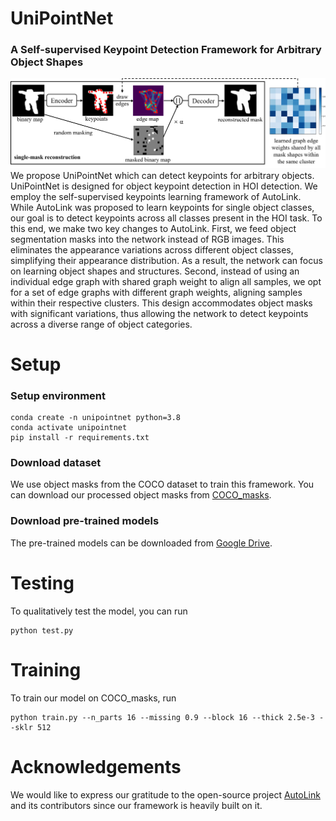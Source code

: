 # UniPointNet
### A Self-supervised Keypoint Detection Framework for Arbitrary Object Shapes

![Image text](https://github.com/zhumanli/UniPointNet/blob/main/imgs/UniPointNet.png)
We propose UniPointNet which can detect keypoints for arbitrary objects. UniPointNet is designed for object keypoint detection in HOI detection. We employ the self-supervised keypoints learning framework of AutoLink. While AutoLink was proposed to learn keypoints for single object classes, our goal is to detect keypoints across all classes present in the HOI task. To this end, we make two key changes to AutoLink. First, we feed object segmentation masks into the network instead of RGB images. This eliminates the appearance variations across different object classes, simplifying their appearance distribution. As a result, the network can focus on learning object shapes and structures. Second, instead of using an individual edge graph with shared graph weight to align all samples, we opt for a set of edge graphs with different graph weights, aligning samples within their respective clusters. This design accommodates object masks with significant variations, thus allowing the network to detect keypoints across a diverse range of object categories.

# Setup
### Setup environment
```
conda create -n unipointnet python=3.8
conda activate unipointnet
pip install -r requirements.txt
```

### Download dataset
We use object masks from the COCO dataset to train this framework. You can download our processed object masks from [COCO_masks](https://github.com/zhumanli/UniPointNet).

### Download pre-trained models
The pre-trained models can be downloaded from [Google Drive](https://github.com/zhumanli/UniPointNet).

# Testing
To qualitatively test the model, you can run
```
python test.py
```

# Training 
To train our model on COCO_masks, run
```
python train.py --n_parts 16 --missing 0.9 --block 16 --thick 2.5e-3 --sklr 512
```

# Acknowledgements
We would like to express our gratitude to the open-source project [AutoLink](https://github.com/xingzhehe/AutoLink-Self-supervised-Learning-of-Human-Skeletons-and-Object-Outlines-by-Linking-Keypoints) and its contributors since our framework is heavily built on it.
